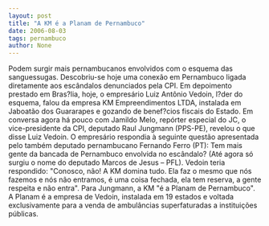 ```yaml
---
layout: post
title: "A KM é a Planam de Pernambuco"
date: 2006-08-03
tags: pernambuco
author: None
---
```

Podem surgir mais pernambucanos envolvidos com o esquema das sanguessugas. Descobriu-se hoje uma conexão em Pernambuco ligada diretamente aos escândalos denunciados pela CPI.
Em depoimento prestado em Bras?lia, hoje, o empresário Luiz Antônio Vedoin, l?der do esquema, falou da empresa KM Empreendimentos LTDA, instalada em Jaboatão dos Guararapes e gozando de benef?cios fiscais do Estado.
Em conversa agora há pouco com Jamildo Melo, repórter especial do JC, o vice-presidente da CPI, deputado Raul Jungmann (PPS-PE), revelou o que disse Luiz Vedoin.
O empresário respondia à seguinte questão apresentada pelo também deputado pernambucano Fernando Ferro (PT): Tem mais gente da bancada de Pernambuco envolvida no escândalo? (Até agora só surgiu o nome do deputado Marcos de Jesus – PFL).
Vedoin teria respondido: \"Conosco, não! A KM domina tudo. Ela faz o mesmo que nós fazemos e nós não entramos, é uma coisa fechada, ela tem reserva, a gente respeita e não entra\".
Para Jungmann, a KM \"é a Planam de Pernambuco\". A Planam é a empresa de Vedoin, instalada em 19 estados e voltada exclusivamente para a venda de ambulâncias superfaturadas a instituições públicas. 